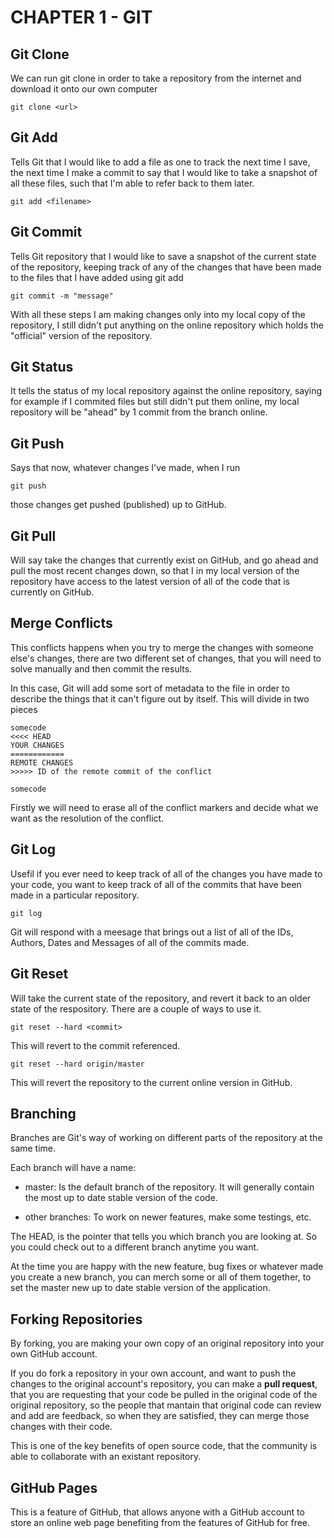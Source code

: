 # CHAPTER 1 - GIT

## Git Clone
We can run git clone in order to take a repository from the internet and download it onto our own computer

    git clone <url>


## Git Add

Tells Git that I would like to add a file as one to track the next time I save, the next time I make a commit to say that I would like to take a snapshot of all these files, such that I'm able to refer back to them later.

    git add <filename>

## Git Commit

Tells Git repository that I would like to save a snapshot of the current state of the repository, keeping track of any of the changes that have been made to the files that I have added using git add

    git commit -m "message"

With all these steps I am making changes only into my local copy of the repository, I still didn't put anything on the online repository which holds the "official" version of the repository. 

## Git Status

It tells the status of my local repository against the online repository, saying for example if I commited files but still didn't put them online, my local repository will be "ahead" by 1 commit from the branch online.

## Git Push

Says that now, whatever changes I've made, when I run

    git push

those changes get pushed (published) up to GitHub.

## Git Pull

Will say take the changes that currently exist on GitHub, and go ahead and pull the most recent changes down, so that I in my local version of the repository have access to the latest version of all of the code that is currently on GitHub.

## Merge Conflicts

This conflicts happens when you try to merge the changes with someone else's changes, there are two different set of changes, that you will need to solve manually and then commit the results. 

In this case, Git will add some sort of metadata to the file in order to describe the things that it can't figure out by itself. This will divide in two pieces

    somecode
    <<<< HEAD
    YOUR CHANGES
    ============
    REMOTE CHANGES
    >>>>> ID of the remote commit of the conflict

    somecode

Firstly we will need to erase all of the conflict markers and decide what we want as the resolution of the conflict.

## Git Log

Usefil if you ever need to keep track of all of the changes you have made to your code, you want to keep track of all of the commits that have been made in a particular repository. 

    git log

Git will respond with a meesage that brings out a list of all of the IDs, Authors, Dates and Messages of all of the commits made. 

## Git Reset

Will take the current state of the repository, and revert it back to an older state of the respository. There are a couple of ways to use it. 

    git reset --hard <commit>

This will revert to the commit referenced. 

    git reset --hard origin/master

This will revert the repository to the current online version in GitHub. 

## Branching

Branches are Git's way of working on different parts of the repository at the same time. 

Each branch will have a name: 

- master: Is the default branch of the repository. It will generally contain the most up to date stable version of the code. 

- other branches: To work on newer features, make some testings, etc. 

The HEAD, is the pointer that tells you which branch you are looking at. So you could check out to a different branch anytime you want. 

At the time you are happy with the new feature, bug fixes or whatever made you create a new branch, you can merch some or all of them together, to set the master new up to date stable version of the application. 


## Forking Repositories

By forking, you are making your own copy of an original repository into your own GitHub account. 

If you do fork a repository in your own account, and want to push the changes to the original account's repository, you can make a **pull request**, that you are requesting that your code be pulled in the original code of the original repository, so the people that mantain that original code can review and add are feedback, so when they are satisfied, they can merge those changes with their code. 

This is one of the key benefits of open source code, that the community is able to collaborate with an existant repository. 

## GitHub Pages

This is a feature of GitHub, that allows anyone with a GitHub account to store an online web page benefiting from the features of GitHub for free. 

